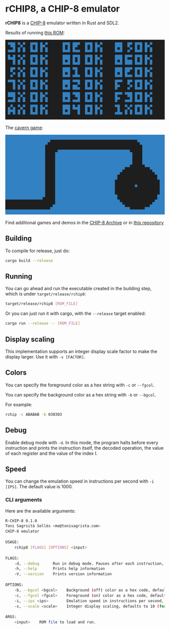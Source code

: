 # rCHIP8, a CHIP-8 emulator

**rCHIP8** is a [CHIP-8](https://en.wikipedia.org/wiki/CHIP-8) emulator written in Rust and SDL2.

Results of running [this ROM](https://github.com/corax89/chip8-test-rom):

![](test-results.jpg)

The [cavern game](https://github.com/mattmikolay/chip-8/tree/master/cavern):

![](cavern.jpg)

Find additional games and demos in the [CHIP-8 Archive](https://johnearnest.github.io/chip8Archive/) or in [this repository](https://github.com/dmatlack/chip8/tree/master/roms)

## Building

To compile for release, just do:

```bash
cargo build --release
```

## Running

You can go ahead and run the executable created in the building step, which is under `target/release/rchip8`:

```bash
target/release/rchip8 [ROM_FILE]
```

Or you can just run it with cargo, with the `--release` target enabled:

```bash
cargo run --release -- [ROM_FILE]
```

## Display scaling

This implementation supports an integer display scale factor to make the display larger. Use it with `-s [FACTOR]`.

## Colors

You can specify the foreground color as a hex string with `-c` or `--fgcol`.

You can specify the background color as a hex string with `-b` or `--bgcol`.

For example:

```bash
rchip -c ABABAB -b 030303
```

## Debug

Enable debug mode with `-d`. In this mode, the program halts before every instruction and prints the instruction itself, the decoded operation, the value of each register and the value of the index I.

## Speed

You can change the emulation speed in instructions per second with `-i [IPS]`. The default value is 1000.

### CLI arguments

Here are the available arguments:

```bash
R-CHIP-8 0.1.0
Toni Sagrsità Sellés <me@tonisagrista.com>
CHIP-8 emulator

USAGE:
    rchip8 [FLAGS] [OPTIONS] <input>

FLAGS:
    -d, --debug      Run in debug mode. Pauses after each instruction, prints info to stdout.
    -h, --help       Prints help information
    -V, --version    Prints version information

OPTIONS:
    -b, --bgcol <bgcol>    Background (off) color as a hex code, defaults to 101020
    -c, --fgcol <fgcol>    Foreground (on) color as a hex code, defaults to ABAECB
    -i, --ips <ips>        Emulation speed in instructions per second, defaults to 1000
    -s, --scale <scale>    Integer display scaling, defaults to 10 (for 640x320 upscaled resolution)

ARGS:
    <input>    ROM file to load and run.
```
